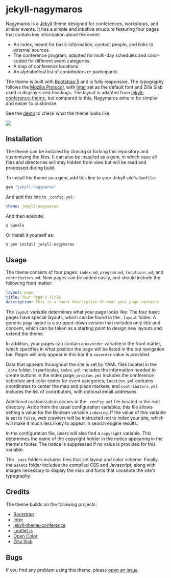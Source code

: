 # jekyll-nagymaros

Nagymaros is a [Jekyll](https://jekyllrb.com) theme designed for conferences, workshops, and similar events. It has a simple and intuitive structure featuring four pages that contain key information about the event:

- An index, meant for basic information, contact people, and links to external sources.
- The conference program, adapted for multi-day schedules and color-coded for different event categories.
- A map of conference locations.
- An alphabetical list of contributors or participants.

The theme is built with [Bootstrap 5](https://getbootstrap.com/) and is fully responsive. The typography follows the [Mozilla Protocol](https://protocol.mozilla.org/), with [Inter](https://rsms.me/inter/) set as the default font and Zilla Slab used in display-sized headings. The layout is adapted from [jekyll-conference-theme](https://github.com/DigitaleGesellschaft/jekyll-theme-conference), but compared to this, Nagymaros aims to be simpler and easier to customize.

See the [demo](https://jekyll-nagymaros.netlify.app) to check what the theme looks like.

![](https://github.com/piazzai/jekyll-nagymaros/blob/master/screenshot.png)

## Installation

The theme can be installed by cloning or forking this repository and customizing the files. It can also be installed as a gem, in which case all files and directories will stay hidden from view but will be read and processed during build.

To install the theme as a gem, add this line to your Jekyll site's `Gemfile`:

```ruby
gem "jekyll-nagymaros"
```

And add this line to `_config.yml`:

```yaml
theme: jekyll-nagymaros
```

And then execute:

    $ bundle

Or install it yourself as:

    $ gem install jekyll-nagymaros

## Usage

The theme consists of four pages: `index.md`, `program.md`, `locations.md`, and `contributors.md`. New pages can be added easily, and should include the following front matter:

```yaml
layout: page
title: Your Page's Title
description: This is a short description of what your page contains
```

The `layout` variable determines what your page looks like. The four basic pages have special layouts, which can be found in the `_layout` folder. A generic `page` layout is a stripped-down version that includes only title and concent, which can be taken as a starting point to design new layouts and extend the theme.

In addition, your pages can contain a `navorder` variable in the front matter, which specifies in what position the page will be listed in the top navigation bar. Pages will only appear in this bar if a `navorder` value is provided.

Data that appears throughout the site is set by YAML files located in the `_data` folder. In particular, `index.yml` includes the information needed to create buttons in the index page; `program.yml` includes the conference schedule and color codes for event categories; `location.yml` contains coordinates to center the map and place markets; and `contributors.yml` includes the list of contributors, with optional email addresses.

Additional customization occurs in the `_config.yml` file located in the root directory. Aside from the usual configuration variables, this file allows setting a value for the Boolean variable `indexing`. If the value of this variable is set to `false`, web crawlers will be instructed not to index your site, which will make it much less likely to appear in search engine results.

In the configuration file, users will also find a `copyright` variable. This determines the name of the copyright holder in the notice appearing in the theme's footer. The notice is suppressed if no value is provided for this variable.

The `_sass` folders includes files that set layout and color scheme. Finally, the `assets` folder includes the compiled CSS and Javascript, along with images necessary to display the map and fonts that consitute the site's typography.

## Credits

The theme builds on the following projects:

- [Bootstrap](https://getbootstrap.com/)
- [Inter](https://rsms.me/inter/)
- [jekyll-theme-conference](https://github.com/DigitaleGesellschaft/jekyll-theme-conference)
- [Leaflet.js](https://leafletjs.com/)
- [Open Color](https://yeun.github.io/open-color)
- [Zilla Slab](https://github.com/mozilla/zilla-slab)

## Bugs

If you find any problem using this theme, please [open an issue](https://github.com/piazzai/jekyll-nagymaros/issues).
